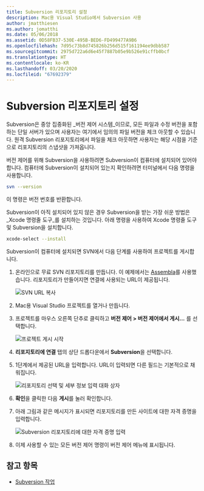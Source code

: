 ```yaml
---
title: Subversion 리포지토리 설정
description: Mac용 Visual Studio에서 Subversion 사용
author: jmatthiesen
ms.author: jomatthi
ms.date: 05/06/2018
ms.assetid: 0D58FB37-530E-495B-BED6-FD499477A9B6
ms.openlocfilehash: 7d95c73b8d745826b256d515f161194ee9dbb587
ms.sourcegitcommit: 2975d722a6d6e45f7887b05e9b526e91cffb0bcf
ms.translationtype: HT
ms.contentlocale: ko-KR
ms.lasthandoff: 03/20/2020
ms.locfileid: "67692379"
---
```

# <a name="set-up-a-subversion-repository"></a>Subversion 리포지토리 설정

Subversion은 중앙 집중화된 _버전 제어 시스템_이므로, 모든 파일과 수정 버전을 포함하는 단일 서버가 있으며 사용자는 여기에서 임의의 파일 버전을 체크 아웃할 수 있습니다. 원격 Subversion 리포지토리에서 파일을 체크 아웃하면 사용자는 해당 시점을 기준으로 리포지토리의 스냅샷을 가져옵니다.

버전 제어를 위해 Subversion을 사용하려면 Subversion이 컴퓨터에 설치되어 있어야 합니다. 컴퓨터에 Subversion이 설치되어 있는지 확인하려면 터미널에서 다음 명령을 사용합니다.

```bash
svn --version
```

이 명령은 버전 번호를 반환합니다.

Subversion이 아직 설치되어 있지 않은 경우 Subversion을 받는 가장 쉬운 방법은 _Xcode 명령줄 도구_를 설치하는 것입니다. 아래 명령을 사용하여 Xcode 명령줄 도구 및 Subversion을 설치합니다.

```bash
xcode-select --install
```

Subversion이 컴퓨터에 설치되면 SVN에서 다음 단계를 사용하여 프로젝트를 게시합니다.

1. 온라인으로 무료 SVN 리포지토리를 만듭니다. 이 예제에서는 [Assembla](https://app.assembla.com/)를 사용했습니다. 리포지토리가 만들어지면 연결에 사용되는 URL이 제공됩니다.

    ![SVN URL 복사](media/version-control-subversion1-sml.png)

2. Mac용 Visual Studio 프로젝트를 열거나 만듭니다.

3. 프로젝트를 마우스 오른쪽 단추로 클릭하고 **버전 제어 > 버전 제어에서 게시...** 를 선택합니다.

    ![프로젝트 게시 시작](media/version-control-subversion2.png)

4. **리포지토리에 연결** 탭의 상단 드롭다운에서 **Subversion**을 선택합니다.

5. 1단계에서 제공된 URL을 입력합니다. URL이 입력되면 다른 필드는 기본적으로 채워집니다.

    ![리포지토리 선택 및 세부 정보 입력 대화 상자](media/version-control-subversion3.png)

7. **확인**을 클릭한 다음 **게시**를 눌러 확인합니다.

7. 아래 그림과 같은 메시지가 표시되면 리포지토리를 만든 사이트에 대한 자격 증명을 입력합니다.

    ![Subversion 리포지토리에 대한 자격 증명 입력](media/version-control-subversion5.png)

8. 이제 사용할 수 있는 모든 버전 제어 명령이 버전 제어 메뉴에 표시됩니다.

## <a name="see-also"></a>참고 항목

- [Subversion 작업](working-with-subversion.md)